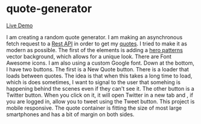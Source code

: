 # quote-generator

[Live Demo](https://lana-20.github.io/quote-generator/)

I am creating a random quote generator. I am making an asynchronous fetch request to a [Rest API](https://type.fit/api/quotes) in order to get my [quotes](https://quotes-react.netlify.app/).
I tried to make it as modern as possible. The first of the elements is adding a [hero patterns](http://www.heropatterns.com/) vector background, which allows for a unique look.
There are Font Awesome icons. I am also using a custom Google font. 
Down at the bottom, I have two buttons. The first is a New Quote button. 
There is a loader that loads between quotes. The idea is that when this takes a long time to load, which is does sometimes, I want to signal to
the user that somehing is happening behind the scenes even if they can't see it.
The other button is a Twitter button. When you click on it, it will open Twitter in a new tab and , if you are logged in, allow you to tweet using the Tweet button.
This project is mobile responsive. The quote container is fitting the size of most large smartphones and has a bit of margin on both sides.
